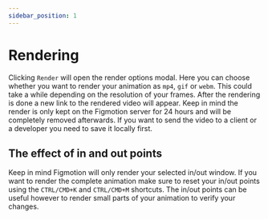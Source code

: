 ```yaml
---
sidebar_position: 1
---
```


# Rendering
Clicking `Render` will open the render options modal. Here you can choose whether you want to render your animation as `mp4`, `gif` or `webm`. This could take a while depending on the resolution of your frames. After the rendering is done a new link to the rendered video will appear. Keep in mind the render is only kept on the Figmotion server for 24 hours and will be completely removed afterwards. If you want to send the video to a client or a developer you need to save it locally first.  

## The effect of in and out points
Keep in mind Figmotion will only render your selected in/out window. If you want to render the complete animation make sure to reset your in/out points using the `CTRL/CMD+K` and `CTRL/CMD+M` shortcuts. The in/out points can be useful however to render small parts of your animation to verify your changes.
